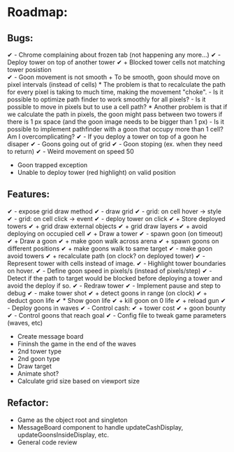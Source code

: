 # Roadmap:

## Bugs:
✔ - Chrome complaining about frozen tab (not happening any more...)
✔ - Deploy tower on top of another tower
    ✔ + Blocked tower cells not matching tower posistion  
✔ - Goon movement is not smooth
    + To be smooth, goon should move on pixel intervals (instead of cells)
        * The problem is that to recalculate the path for every pixel is taking to much time, making the movement "choke".
            - Is it possible to optimize path finder to work smoothly for all pixels?
            - Is it possible to move in pixels but to use a cell path? 
        * Another problem is that if we calculate the path in pixels, the goon might pass between two towers if there is 1 px space (and the goon image needs to be bigger than 1 px)
            - Is it possible to implement pathfinder with a goon that occupy more than 1 cell? Am I overcomplicating?
✔ - If you deploy a tower on top of a goon he disaper
✔ - Goons going out of grid
✔ - Goon stoping (ex. when they need to return)
✔ - Weird movement on speed 50

- Goon trapped exception
- Unable to deploy tower (red highlight) on valid position

## Features:
✔︎ - expose grid draw method
✔︎ - draw grid
✔︎ - grid: on cell hover -> style
✔︎ - grid: on cell click -> event
✔ - deploy tower on click
    ✔ + Store deployed towers
    ✔ + grid draw external objects
    ✔ + grid draw layers
    ✔ + avoid deploying on occupied cell
    ✔ + Draw a tower
✔ - spawn goon (on timeout)
    ✔ + Draw a goon
    ✔ + make goon walk across arena
    ✔ + spawn goons on different positions
    ✔ + make goons walk to same target
✔ - make goon avoid towers
    ✔ + recalculate path (on clock? on deployed tower)
✔ - Represent tower with cells instead of image.
✔ - Highlight tower boundaries on hover.
✔ - Define goon speed in pixels/s (instead of pixels/step)
✔ - Detect if the path to target would be blocked before deploying a tower and avoid the deploy if so.
✔ - Redraw tower
✔ - Implement pause and step to debug
✔ - make tower shot
    ✔ + detect goons in range (on clock)
    ✔ + deduct goon life
        ✔ * Show goon life
    ✔ + kill goon on 0 life
    ✔ + reload gun
✔ - Deploy goons in waves
✔ - Control cash:
    ✔ + tower cost
    ✔ + goon bounty
✔ - Control goons that reach goal
✔ - Config file to tweak game parameters (waves, etc)

- Create message board
- Fininsh the game in the end of the waves
- 2nd tower type
- 2nd goon type
- Draw target
- Animate shot?
- Calculate grid size based on viewport size

## Refactor:
- Game as the object root and singleton
- MessageBoard component to handle updateCashDisplay, updateGoonsInsideDisplay, etc.
- General code review


